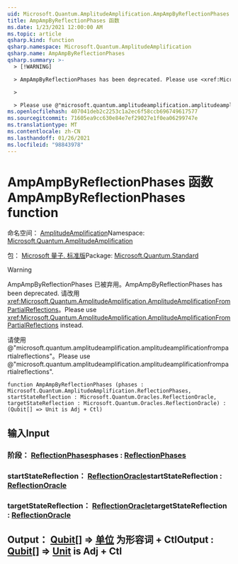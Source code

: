 ```yaml
---
uid: Microsoft.Quantum.AmplitudeAmplification.AmpAmpByReflectionPhases
title: AmpAmpByReflectionPhases 函数
ms.date: 1/23/2021 12:00:00 AM
ms.topic: article
qsharp.kind: function
qsharp.namespace: Microsoft.Quantum.AmplitudeAmplification
qsharp.name: AmpAmpByReflectionPhases
qsharp.summary: >-
  > [!WARNING]

  > AmpAmpByReflectionPhases has been deprecated. Please use <xref:Microsoft.Quantum.AmplitudeAmplification.AmplitudeAmplificationFromPartialReflections> instead.

  >

  > Please use @"microsoft.quantum.amplitudeamplification.amplitudeamplificationfrompartialreflections".
ms.openlocfilehash: 407041deb2c2253c1a2ec6f58ccb696749617577
ms.sourcegitcommit: 71605ea9cc630e84e7ef29027e1f0ea06299747e
ms.translationtype: MT
ms.contentlocale: zh-CN
ms.lasthandoff: 01/26/2021
ms.locfileid: "98843978"
---
```

# <a name="ampampbyreflectionphases-function"></a><span data-ttu-id="8d623-102">AmpAmpByReflectionPhases 函数</span><span class="sxs-lookup"><span data-stu-id="8d623-102">AmpAmpByReflectionPhases function</span></span>

<span data-ttu-id="8d623-103">命名空间： [AmplitudeAmplification](xref:Microsoft.Quantum.AmplitudeAmplification)</span><span class="sxs-lookup"><span data-stu-id="8d623-103">Namespace: [Microsoft.Quantum.AmplitudeAmplification](xref:Microsoft.Quantum.AmplitudeAmplification)</span></span>

<span data-ttu-id="8d623-104">包： [Microsoft 量子. 标准版](https://nuget.org/packages/Microsoft.Quantum.Standard)</span><span class="sxs-lookup"><span data-stu-id="8d623-104">Package: [Microsoft.Quantum.Standard](https://nuget.org/packages/Microsoft.Quantum.Standard)</span></span>


> [!WARNING]
> <span data-ttu-id="8d623-105">AmpAmpByReflectionPhases 已被弃用。</span><span class="sxs-lookup"><span data-stu-id="8d623-105">AmpAmpByReflectionPhases has been deprecated.</span></span> <span data-ttu-id="8d623-106">请改用 <xref:Microsoft.Quantum.AmplitudeAmplification.AmplitudeAmplificationFromPartialReflections>。</span><span class="sxs-lookup"><span data-stu-id="8d623-106">Please use <xref:Microsoft.Quantum.AmplitudeAmplification.AmplitudeAmplificationFromPartialReflections> instead.</span></span>
>
> <span data-ttu-id="8d623-107">请使用 @"microsoft.quantum.amplitudeamplification.amplitudeamplificationfrompartialreflections"。</span><span class="sxs-lookup"><span data-stu-id="8d623-107">Please use @"microsoft.quantum.amplitudeamplification.amplitudeamplificationfrompartialreflections".</span></span>



```qsharp
function AmpAmpByReflectionPhases (phases : Microsoft.Quantum.AmplitudeAmplification.ReflectionPhases, startStateReflection : Microsoft.Quantum.Oracles.ReflectionOracle, targetStateReflection : Microsoft.Quantum.Oracles.ReflectionOracle) : (Qubit[] => Unit is Adj + Ctl)
```


## <a name="input"></a><span data-ttu-id="8d623-108">输入</span><span class="sxs-lookup"><span data-stu-id="8d623-108">Input</span></span>

### <a name="phases--reflectionphases"></a><span data-ttu-id="8d623-109">阶段： [ReflectionPhases](xref:Microsoft.Quantum.AmplitudeAmplification.ReflectionPhases)</span><span class="sxs-lookup"><span data-stu-id="8d623-109">phases : [ReflectionPhases](xref:Microsoft.Quantum.AmplitudeAmplification.ReflectionPhases)</span></span>




### <a name="startstatereflection--reflectionoracle"></a><span data-ttu-id="8d623-110">startStateReflection： [ReflectionOracle](xref:Microsoft.Quantum.Oracles.ReflectionOracle)</span><span class="sxs-lookup"><span data-stu-id="8d623-110">startStateReflection : [ReflectionOracle](xref:Microsoft.Quantum.Oracles.ReflectionOracle)</span></span>




### <a name="targetstatereflection--reflectionoracle"></a><span data-ttu-id="8d623-111">targetStateReflection： [ReflectionOracle](xref:Microsoft.Quantum.Oracles.ReflectionOracle)</span><span class="sxs-lookup"><span data-stu-id="8d623-111">targetStateReflection : [ReflectionOracle](xref:Microsoft.Quantum.Oracles.ReflectionOracle)</span></span>





## <a name="output--qubit--unit--is-adj--ctl"></a><span data-ttu-id="8d623-112">Output： [Qubit](xref:microsoft.quantum.lang-ref.qubit)[] => [单位](xref:microsoft.quantum.lang-ref.unit)  为形容词 + Ctl</span><span class="sxs-lookup"><span data-stu-id="8d623-112">Output : [Qubit](xref:microsoft.quantum.lang-ref.qubit)[] => [Unit](xref:microsoft.quantum.lang-ref.unit)  is Adj + Ctl</span></span>

